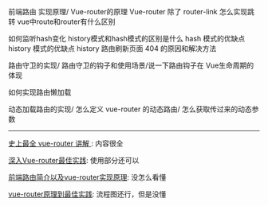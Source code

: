 前端路由 实现原理/ Vue-router的原理 
Vue-router 除了 router-link 怎么实现跳转
vue中route和router有什么区别

如何监听hash变化
history模式和hash模式的区别是什么
hash 模式的优缺点
history 模式的优缺点
history 路由刷新页面 404 的原因和解决方法


路由守卫的实现/ 路由守卫的钩子和使用场景/说一下路由钩子在 Vue生命周期的体现

如何实现路由懒加载

动态加载路由的实现/ 怎么定义 vue-router 的动态路由/ 怎么获取传过来的动态参数


-------------------------------------------------------------------------

[史上最全 vue-router 讲解 ](https://juejin.cn/post/7243611408628498491): 内容很全

[深入Vue-router最佳实践](https://juejin.cn/post/6847902224606216200): 使用部分还可以

[前端路由简介以及vue-router实现原理](https://juejin.cn/post/6844903615283363848): 没怎么看懂

[vue-router原理到最佳实践](https://juejin.cn/post/6844903986374377486): 流程图还行，但是没懂